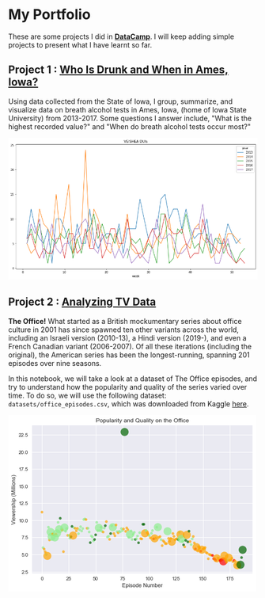 # My Portfolio
These are some projects I did in [**DataCamp**](https://learn.datacamp.com/). I will keep adding simple projects to present what I have learnt so far.

## Project 1 : [Who Is Drunk and When in Ames, Iowa?](https://github.com/thomaspanji/projects/blob/main/breath_alcohol_ames.ipynb)

Using data collected from the State of Iowa, I group, summarize, and visualize data on breath alcohol tests in Ames, Iowa, (home of Iowa State University) from 2013-2017. Some questions I answer include, "What is the highest recorded value?" and "When do breath alcohol tests occur most?"

![Frequency of breathalyzer tests by week in year](/images/DUI.png)

## Project 2 : [Analyzing TV Data](https://github.com/thomaspanji/projects/blob/main/office_episodes.ipynb)

<p><strong>The Office!</strong> What started as a British mockumentary series about office culture in 2001 has since spawned ten other variants across the world, including an Israeli version (2010-13), a Hindi version (2019-), and even a French Canadian variant (2006-2007). Of all these iterations (including the original), the American series has been the longest-running, spanning 201 episodes over nine seasons.</p>
<p>In this notebook, we will take a look at a dataset of The Office episodes, and try to understand how the popularity and quality of the series varied over time. To do so, we will use the following dataset: <code>datasets/office_episodes.csv</code>, which was downloaded from Kaggle <a href="https://www.kaggle.com/nehaprabhavalkar/the-office-dataset">here</a>.</p>

![Popularity and Quality of Office episodes](/images/popular.png)
